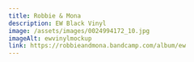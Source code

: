 ```yaml
---
title: Robbie & Mona
description: EW Black Vinyl
image: /assets/images/0024994172_10.jpg
imageAlt: ewvinylmockup
link: https://robbieandmona.bandcamp.com/album/ew
---
```

